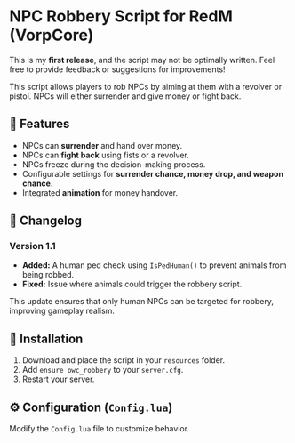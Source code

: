 # NPC Robbery Script for RedM (VorpCore)

This is my **first release**, and the script may not be optimally written. Feel free to provide feedback or suggestions for improvements!  

This script allows players to rob NPCs by aiming at them with a revolver or pistol. NPCs will either surrender and give money or fight back.

## 📌 Features
- NPCs can **surrender** and hand over money.
- NPCs can **fight back** using fists or a revolver.
- NPCs freeze during the decision-making process.
- Configurable settings for **surrender chance, money drop, and weapon chance**.
- Integrated **animation** for money handover.

## 🔄 Changelog

### Version 1.1
- **Added:** A human ped check using `IsPedHuman()` to prevent animals from being robbed.
- **Fixed:** Issue where animals could trigger the robbery script.

This update ensures that only human NPCs can be targeted for robbery, improving gameplay realism.

## 🔧 Installation
1. Download and place the script in your `resources` folder.
2. Add `ensure owc_robbery` to your `server.cfg`.
3. Restart your server.

## ⚙️ Configuration (`Config.lua`)
Modify the `Config.lua` file to customize behavior.
